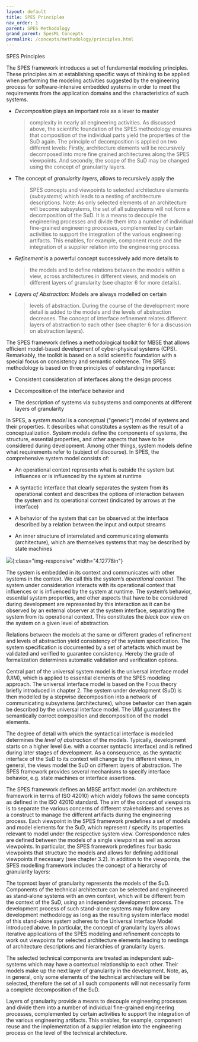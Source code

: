 ```yaml
---
layout: default
title: SPES Principles
nav_order: 1
parent: SPES Methodology
grand_parent: SpesML Concepts
permalink: /concepts/methodology/principles.html
---
```

SPES Principles

The SPES framework introduces a set of fundamental modeling principles.
These principles aim at establishing specific ways of thinking to be
applied when performing the modeling activities suggested by the
engineering process for software-intensive embedded systems in order to
meet the requirements from the application domains and the
characteristics of such systems.

-   *Decomposition* plays an important role as a lever to master
    > complexity in nearly all engineering activities. As discussed
    > above, the scientific foundation of the SPES methodology ensures
    > that composition of the individual parts yield the properties of
    > the SuD again. The principle of decomposition is applied on two
    > different levels: Firstly, architecture elements will be
    > recursively decomposed into more fine grained architectures along
    > the SPES viewpoints. And secondly, the scope of the SuD may be
    > changed using the concept of granularity layers.

-   The concept of *granularity layers*, allows to recursively apply the
    > SPES concepts and viewpoints to selected architecture elements
    > (*subsystems*) which leads to a nesting of architecture
    > descriptions. Note: As only selected elements of an architecture
    > will become subsystems, the set of all subsystems will not form a
    > decomposition of the SuD. It is a means to decouple the
    > engineering processes and divide them into a number of individual
    > fine-grained engineering processes, complemented by certain
    > activities to support the integration of the various engineering
    > artifacts. This enables, for example, component reuse and the
    > integration of a supplier relation into the engineering process.

-   *Refinement* is a powerful concept successively add more details to
    > the models and to define relations between the models within a
    > view, across architectures in different views, and models on
    > different layers of granularity (see chapter 6 for more details).

-   *Layers of Abstraction*: Models are always modelled on certain
    > levels of abstraction. During the course of the development more
    > detail is added to the models and the levels of abstraction
    > decreases. The concept of interface refinement relates different
    > layers of abstraction to each other (see chapter 6 for a
    > discussion on abstraction layers).

The SPES framework defines a methodological toolkit for MBSE that allows
efficient model-based development of cyber-physical systems (CPS).
Remarkably, the toolkit is based on a solid scientific foundation with a
special focus on consistency and semantic coherence. The SPES
methodology is based on three principles of outstanding importance:

-   Consistent consideration of interfaces along the design process

-   Decomposition of the interface behavior and

-   The description of systems via subsystems and components at
    different layers of granularity

In SPES, a *system model* is a conceptual ("generic") model of systems
and their properties. It describes what constitutes a system as the
result of a conceptualization. System models define the components of
systems, the structure, essential properties, and other aspects that
have to be considered during development. Among other things, system
models define what requirements refer to (subject of discourse). In
SPES, the comprehensive system model consists of:

-   An operational context represents what is outside the system but
    influences or is influenced by the system at runtime

-   A syntactic interface that clearly separates the system from its
    operational context and describes the options of interaction between
    the system and its operational context (indicated by arrows at the
    interface)

-   A behavior of the system that can be observed at the interface
    described by a relation between the input and output streams

-   An inner structure of interrelated and communicating elements
    (architecture), which are themselves systems that may be described
    by state machines

![](/images/principles/image1.png){:class="img-responsive" width="4.12778in"}

The system is embedded in its context and communicates with other
systems in the context. We call this the system’s *operational context*.
The system under consideration interacts with its operational context
that influences or is influenced by the system at runtime. The system’s
behavior, essential system properties, and other aspects that have to be
considered during development are represented by this interaction as it
can be observed by an external observer at the system interface,
separating the system from its operational context. This constitutes the
*black box* view on the system on a given level of abstraction.

Relations between the models at the same or different grades of
refinement and levels of abstraction yield consistency of the system
specification. The system specification is documented by a set of
artefacts which must be validated and verified to guarantee consistency.
Hereby the grade of formalization determines automatic validation and
verification options.

Central part of the universal system model is the universal interface
model (UIM), which is applied to essential elements of the SPES modeling
approach. The universal interface model is based on the <span
class="smallcaps">Focus</span> theory briefly introduced in chapter 2.
The system under development (SuD) is then modelled by a stepwise
decomposition into a network of communicating subsystems
(architectures), whose behavior can then again be described by the
universal interface model. The UIM guarantees the semantically correct
composition and decomposition of the model elements.

The degree of detail with which the syntactical interface is modelled
determines the *level of abstraction* of the models. Typically,
development starts on a higher level (i.e. with a coarser syntactic
interface) and is refined during later stages of development. As a
consequence, as the syntactic interface of the SuD to its context will
change by the different views, in general, the views model the SuD on
different layers of abstraction. The SPES framework provides several
mechanisms to specify interface behavior, e.g. state machines or
interface assertions.

The SPES framework defines an MBSE artifact model (an architecture
framework in terms of ISO 42010) which widely follows the same concepts
as defined in the ISO 42010 standard. The aim of the concept of
viewpoints is to separate the various concerns of different stakeholders
and serves as a construct to manage the different artifacts during the
engineering process. Each viewpoint in the SPES framework predefines a
set of models and model elements for the SuD, which represent / specify
its properties relevant to model under the respective system view.
Correspondence rules are defined between the models of a single
viewpoint as well as across viewpoints. In particular, the SPES
framework predefines four basic viewpoints that structure the models and
allows for defining additional viewpoints if necessary (see chapter
3.2). In addition to the viewpoints, the SPES modelling framework
includes the concept of a hierarchy of granularity layers:

The topmost layer of granularity represents the models of the SuD.
Components of the technical architecture can be selected and engineered
as stand-alone systems with an own context, which will be different from
the context of the SuD, using an independent development process. The
development process of such stand-alone systems may follow any
development methodology as long as the resulting system interface model
of this stand-alone system adheres to the Universal Interface Model
introduced above. In particular, the concept of granularity layers
allows iterative applications of the SPES modeling and refinement
concepts to work out viewpoints for selected architecture elements
leading to nestings of architecture descriptions and hierarchies of
granularity layers.

The selected technical components are treated as independent sub-systems
which may have a contextual relationship to each other. Their models
make up the next layer of granularity in the development. Note, as, in
general, only some elements of the technical architecture will be
selected, therefore the set of all such components will not necessarily
form a complete decomposition of the SuD.

Layers of granularity provide a means to decouple engineering processes
and divide them into a number of individual fine-grained engineering
processes, complemented by certain activities to support the integration
of the various engineering artifacts. This enables, for example,
component reuse and the implementation of a supplier relation into the
engineering process on the level of the technical architecture.
